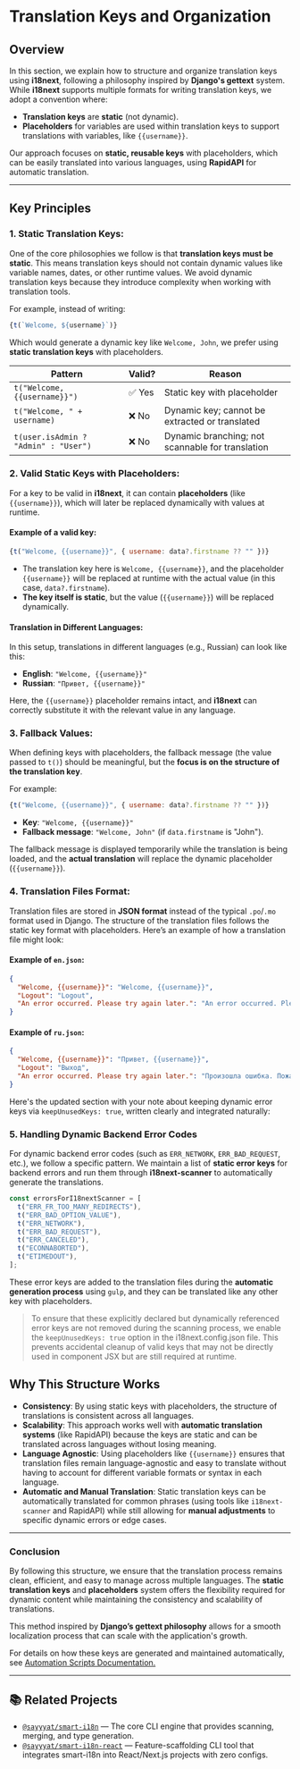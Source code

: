 # Translation Keys and Organization

## Overview

In this section, we explain how to structure and organize translation keys using **i18next**, following a philosophy inspired by **Django's gettext** system. While **i18next** supports multiple formats for writing translation keys, we adopt a convention where:

* **Translation keys** are **static** (not dynamic).
* **Placeholders** for variables are used within translation keys to support translations with variables, like `{{username}}`.

Our approach focuses on **static, reusable keys** with placeholders, which can be easily translated into various languages, using **RapidAPI** for automatic translation.

---

## Key Principles

### 1. **Static Translation Keys**:

One of the core philosophies we follow is that **translation keys must be static**. This means translation keys should not contain dynamic values like variable names, dates, or other runtime values. We avoid dynamic translation keys because they introduce complexity when working with translation tools.

For example, instead of writing:

```javascript
{t(`Welcome, ${username}`)}
```

Which would generate a dynamic key like `Welcome, John`, we prefer using **static translation keys** with placeholders.

| Pattern                              | Valid? | Reason                                           |
| ------------------------------------ | ------ | ------------------------------------------------ |
| `t("Welcome, {{username}}")`         | ✅ Yes  | Static key with placeholder                      |
| `t("Welcome, " + username)`          | ❌ No   | Dynamic key; cannot be extracted or translated   |
| `t(user.isAdmin ? "Admin" : "User")` | ❌ No   | Dynamic branching; not scannable for translation |

### 2. **Valid Static Keys with Placeholders**:

For a key to be valid in **i18next**, it can contain **placeholders** (like `{{username}}`), which will later be replaced dynamically with values at runtime.

#### Example of a valid key:

```javascript
{t("Welcome, {{username}}", { username: data?.firstname ?? "" })}
```

* The translation key here is `Welcome, {{username}}`, and the placeholder `{{username}}` will be replaced at runtime with the actual value (in this case, `data?.firstname`).
* **The key itself is static**, but the value (`{{username}}`) will be replaced dynamically.

#### Translation in Different Languages:

In this setup, translations in different languages (e.g., Russian) can look like this:

* **English**: `"Welcome, {{username}}"`
* **Russian**: `"Привет, {{username}}"`

Here, the `{{username}}` placeholder remains intact, and **i18next** can correctly substitute it with the relevant value in any language.

### 3. **Fallback Values**:

When defining keys with placeholders, the fallback message (the value passed to `t()`) should be meaningful, but the **focus is on the structure of the translation key**.

For example:

```javascript
{t("Welcome, {{username}}", { username: data?.firstname ?? "" })}
```

* **Key**: `"Welcome, {{username}}"`
* **Fallback message**: `"Welcome, John"` (if `data.firstname` is "John").

The fallback message is displayed temporarily while the translation is being loaded, and the **actual translation** will replace the dynamic placeholder (`{{username}}`).

### 4. **Translation Files Format**:

Translation files are stored in **JSON format** instead of the typical `.po`/`.mo` format used in Django. The structure of the translation files follows the static key format with placeholders. Here’s an example of how a translation file might look:

#### Example of `en.json`:

```json
{
  "Welcome, {{username}}": "Welcome, {{username}}",
  "Logout": "Logout",
  "An error occurred. Please try again later.": "An error occurred. Please try again later."
}
```

#### Example of `ru.json`:

```json
{
  "Welcome, {{username}}": "Привет, {{username}}",
  "Logout": "Выход",
  "An error occurred. Please try again later.": "Произошла ошибка. Пожалуйста, попробуйте снова."
}
```
Here's the updated section with your note about keeping dynamic error keys via `keepUnusedKeys: true`, written clearly and integrated naturally:


### 5. **Handling Dynamic Backend Error Codes**

For dynamic backend error codes (such as `ERR_NETWORK`, `ERR_BAD_REQUEST`, etc.), we follow a specific pattern. We maintain a list of **static error keys** for backend errors and run them through **i18next-scanner** to automatically generate the translations.

```js
const errorsForI18nextScanner = [
  t("ERR_FR_TOO_MANY_REDIRECTS"),
  t("ERR_BAD_OPTION_VALUE"),
  t("ERR_NETWORK"),
  t("ERR_BAD_REQUEST"),
  t("ERR_CANCELED"),
  t("ECONNABORTED"),
  t("ETIMEDOUT"),
];
```

These error keys are added to the translation files during the **automatic generation process** using `gulp`, and they can be translated like any other key with placeholders.

> To ensure that these explicitly declared but dynamically referenced error keys are not removed during the scanning process, we enable the `keepUnusedKeys: true` option in the i18next.config.json file. This prevents accidental cleanup of valid keys that may not be directly used in component JSX but are still required at runtime.


## Why This Structure Works

* **Consistency**: By using static keys with placeholders, the structure of translations is consistent across all languages.
* **Scalability**: This approach works well with **automatic translation systems** (like RapidAPI) because the keys are static and can be translated across languages without losing meaning.
* **Language Agnostic**: Using placeholders like `{{username}}` ensures that translation files remain language-agnostic and easy to translate without having to account for different variable formats or syntax in each language.
* **Automatic and Manual Translation**: Static translation keys can be automatically translated for common phrases (using tools like `i18next-scanner` and RapidAPI) while still allowing for **manual adjustments** to specific dynamic errors or edge cases.

---

### Conclusion

By following this structure, we ensure that the translation process remains clean, efficient, and easy to manage across multiple languages. The **static translation keys** and **placeholders** system offers the flexibility required for dynamic content while maintaining the consistency and scalability of translations.

This method inspired by **Django’s gettext philosophy** allows for a smooth localization process that can scale with the application's growth.

For details on how these keys are generated and maintained automatically, see [Automation Scripts Documentation.](./automation.md)

---

## 📚 Related Projects

* [`@sayyyat/smart-i18n`](https://www.npmjs.com/package/@sayyyat/smart-i18n) — The core CLI engine that provides scanning, merging, and type generation.
* [`@sayyyat/smart-i18n-react`](https://www.npmjs.com/package/@sayyyat/smart-i18n-react) — Feature-scaffolding CLI tool that integrates smart-i18n into React/Next.js projects with zero configs.
